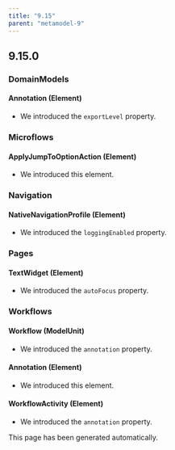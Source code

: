 ```yaml
---
title: "9.15"
parent: "metamodel-9"
---
```


## 9.15.0

### DomainModels

#### Annotation (Element)
* We introduced the `exportLevel` property. 

### Microflows

#### ApplyJumpToOptionAction (Element)
* We introduced this element. 

### Navigation

#### NativeNavigationProfile (Element)
* We introduced the `loggingEnabled` property. 

### Pages

#### TextWidget (Element)
* We introduced the `autoFocus` property. 

### Workflows

#### Workflow (ModelUnit)
* We introduced the `annotation` property. 

#### Annotation (Element)
* We introduced this element. 

#### WorkflowActivity (Element)
* We introduced the `annotation` property. 

This page has been generated automatically.
